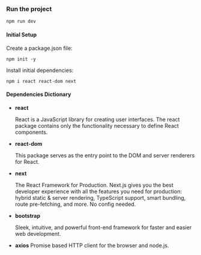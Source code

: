 
### Run the project
    npm run dev
  
#### Initial Setup
Create a package.json file:

    npm init -y

Install initial dependencies:

    npm i react react-dom next

#### Dependencies Dictionary
* **react**
  
  React is a JavaScript library for creating user interfaces. The react package contains only the functionality necessary to define React components.

* **react-dom**

  This package serves as the entry point to the DOM and server renderers for React. 

* **next**
  
  The React Framework for Production. Next.js gives you the best developer experience with all the features you need for production: hybrid static & server rendering, TypeScript support, smart bundling, route pre-fetching, and more. No config needed.

* **bootstrap**
  
  Sleek, intuitive, and powerful front-end framework for faster and easier web development.

* **axios**
  Promise based HTTP client for the browser and node.js.